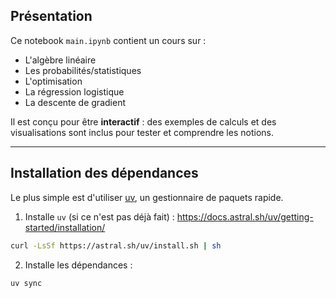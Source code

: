 ## Présentation

Ce notebook `main.ipynb` contient un cours sur :
- L'algèbre linéaire
- Les probabilités/statistiques
- L'optimisation
- La régression logistique
- La descente de gradient

Il est conçu pour être **interactif** : des exemples de calculs et des visualisations sont inclus pour tester et comprendre les notions.

---

## Installation des dépendances

Le plus simple est d'utiliser [uv](https://github.com/astral-sh/uv), un gestionnaire de paquets rapide.

1. Installe `uv` (si ce n'est pas déjà fait) :
https://docs.astral.sh/uv/getting-started/installation/

```bash
curl -LsSf https://astral.sh/uv/install.sh | sh
```


2. Installe les dépendances :
```bash
uv sync
```

